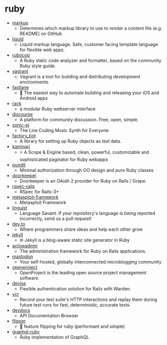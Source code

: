 # ruby
- [markup](https://github.com/github/markup)
  - Determines which markup library to use to render a content file (e.g. README) on GitHub
- [liquid](https://github.com/Shopify/liquid)
  - Liquid markup language. Safe, customer facing template language for flexible web apps.
- [rubocop](https://github.com/rubocop-hq/rubocop)
  - A Ruby static code analyzer and formatter, based on the community Ruby style guide.
- [vagrant](https://github.com/hashicorp/vagrant)
  - Vagrant is a tool for building and distributing development environments.
- [fastlane](https://github.com/fastlane/fastlane)
  - 🚀 The easiest way to automate building and releasing your iOS and Android apps
- [rack](https://github.com/rack/rack)
  - a modular Ruby webserver interface
- [discourse](https://github.com/discourse/discourse)
  - A platform for community discussion. Free, open, simple.
- [sonic-pi](https://github.com/samaaron/sonic-pi)
  - The Live Coding Music Synth for Everyone
- [factory_bot](https://github.com/thoughtbot/factory_bot)
  - A library for setting up Ruby objects as test data.
- [kaminari](https://github.com/kaminari/kaminari)
  - ⚡ A Scope & Engine based, clean, powerful, customizable and sophisticated paginator for Ruby webapps
- [pundit](https://github.com/varvet/pundit)
  - Minimal authorization through OO design and pure Ruby classes
- [doorkeeper](https://github.com/doorkeeper-gem/doorkeeper)
  - Doorkeeper is an OAuth 2 provider for Ruby on Rails / Grape.
- [rspec-rails](https://github.com/rspec/rspec-rails)
  - RSpec for Rails-3+
- [metasploit-framework](https://github.com/rapid7/metasploit-framework)
  - Metasploit Framework
- [linguist](https://github.com/github/linguist)
  - Language Savant. If your repository's language is being reported incorrectly, send us a pull request!
- [dev.to](https://github.com/thepracticaldev/dev.to)
  - Where programmers share ideas and help each other grow
- [jekyll](https://github.com/jekyll/jekyll)
  - 🌐 Jekyll is a blog-aware static site generator in Ruby
- [activeadmin](https://github.com/activeadmin/activeadmin)
  - The administration framework for Ruby on Rails applications.
- [mastodon](https://github.com/tootsuite/mastodon)
  - Your self-hosted, globally interconnected microblogging community
- [openproject](https://github.com/opf/openproject)
  - OpenProject is the leading open source project management software.
- [devise](https://github.com/heartcombo/devise)
  - Flexible authentication solution for Rails with Warden.
- [vcr](https://github.com/vcr/vcr)
  - Record your test suite's HTTP interactions and replay them during future test runs for fast, deterministic, accurate tests.
- [devdocs](https://github.com/freeCodeCamp/devdocs)
  - API Documentation Browser
- [flipper](https://github.com/jnunemaker/flipper)
  - 🐬 feature flipping for ruby (performant and simple)
- [graphql-ruby](https://github.com/rmosolgo/graphql-ruby)
  - Ruby implementation of GraphQL
